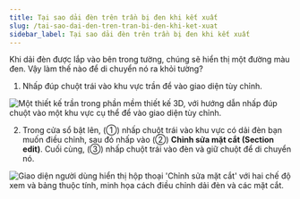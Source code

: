 ```yaml
---
title: Tại sao dải đèn trên trần bị đen khi kết xuất
slug: /tai-sao-dai-den-tren-tran-bi-den-khi-ket-xuat
sidebar_label: Tại sao dải đèn trên trần bị đen khi kết xuất
---
```


Khi dải đèn được lắp vào bên trong tường, chúng sẽ hiển thị một đường màu đen. Vậy làm thế nào để di chuyển nó ra khỏi tường?

1. Nhấp đúp chuột trái vào khu vực trần để vào giao diện tùy chỉnh.

![Một thiết kế trần trong phần mềm thiết kế 3D, với hướng dẫn nhấp đúp chuột vào một khu vực cụ thể để vào giao diện tùy chỉnh.](https://storage.googleapis.com/jegavn_kb/images/6cc7fa17-3fe8-4107-8935-a7754a76a63c.png)

2. Trong cửa sổ bật lên, (①) nhấp chuột trái vào khu vực có dải đèn bạn muốn điều chỉnh, sau đó nhấp vào (②) **Chỉnh sửa mặt cắt (Section edit)**. Cuối cùng, (③) nhấp chuột trái vào đèn và giữ chuột để di chuyển nó.

![Giao diện người dùng hiển thị hộp thoại 'Chỉnh sửa mặt cắt' với hai chế độ xem và bảng thuộc tính, minh họa cách điều chỉnh dải đèn và các mặt cắt.](https://storage.googleapis.com/jegavn_kb/images/c012392c-981d-4958-a4a3-562d612b2fb1.png)